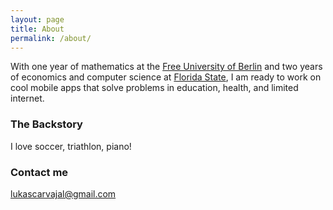 ```yaml
---
layout: page
title: About
permalink: /about/
---
```


With one year of mathematics at the [Free University of Berlin](https://en.wikipedia.org/wiki/Free_University_Berlin) and two years of economics and computer science at [Florida State](https://en.wikipedia.org/wiki/Florida_State_University), I am ready to work on cool mobile apps that solve problems in education, health, and limited internet.

### The Backstory

I love soccer, triathlon, piano!

### Contact me

[lukascarvajal@gmail.com](mailto:lukascarvajal@gmail.com)
